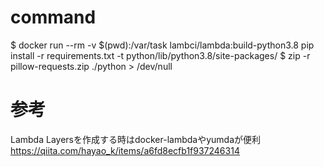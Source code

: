 # command
$ docker run --rm -v $(pwd):/var/task lambci/lambda:build-python3.8 pip install -r requirements.txt -t python/lib/python3.8/site-packages/
$ zip -r pillow-requests.zip ./python > /dev/null

# 参考
Lambda Layersを作成する時はdocker-lambdaやyumdaが便利
https://qiita.com/hayao_k/items/a6fd8ecfb1f937246314

